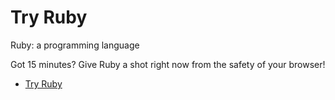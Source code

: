 Try Ruby
===============

Ruby: a programming language

Got 15 minutes? Give Ruby a shot right now from the safety of your browser!

* [Try Ruby](https://www.codeschool.com/courses/try-ruby)
